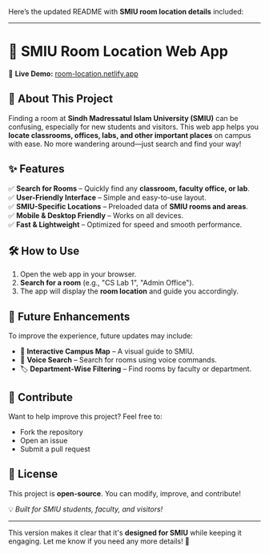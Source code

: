 Here’s the updated README with **SMIU room location details** included:  

---

# 🏫 SMIU Room Location Web App  

🚀 **Live Demo:** [room-location.netlify.app](https://room-location.netlify.app/)  

## 📌 About This Project  
Finding a room at **Sindh Madressatul Islam University (SMIU)** can be confusing, especially for new students and visitors. This web app helps you **locate classrooms, offices, labs, and other important places** on campus with ease. No more wandering around—just search and find your way!  

## ✨ Features  
✅ **Search for Rooms** – Quickly find any **classroom, faculty office, or lab**.  
✅ **User-Friendly Interface** – Simple and easy-to-use layout.  
✅ **SMIU-Specific Locations** – Preloaded data of **SMIU rooms and areas**.  
✅ **Mobile & Desktop Friendly** – Works on all devices.  
✅ **Fast & Lightweight** – Optimized for speed and smooth performance.  


## 🛠️ How to Use  
1. Open the web app in your browser.  
2. **Search for a room** (e.g., "CS Lab 1", "Admin Office").  
3. The app will display the **room location** and guide you accordingly.  

## 🚀 Future Enhancements  
To improve the experience, future updates may include:  
- 📍 **Interactive Campus Map** – A visual guide to SMIU.  
- 🎤 **Voice Search** – Search for rooms using voice commands.  
- 🏷️ **Department-Wise Filtering** – Find rooms by faculty or department.  

## 📢 Contribute  
Want to help improve this project? Feel free to:  
- Fork the repository  
- Open an issue  
- Submit a pull request  

## 📜 License  
This project is **open-source**. You can modify, improve, and contribute!  

💡 *Built for SMIU students, faculty, and visitors!*  

---

This version makes it clear that it's **designed for SMIU** while keeping it engaging. Let me know if you need any more details! 🚀
